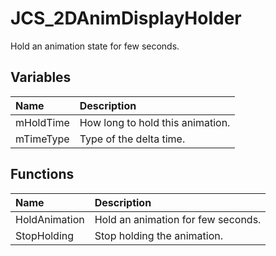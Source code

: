 # JCS_2DAnimDisplayHolder

Hold an animation state for few seconds.

## Variables

| Name           | Description                      |
|:---------------|:---------------------------------|
| mHoldTime      | How long to hold this animation. |
| mTimeType      | Type of the delta time.          |

## Functions

| Name          | Description                        |
|:--------------|:-----------------------------------|
| HoldAnimation | Hold an animation for few seconds. |
| StopHolding   | Stop holding the animation.        |
